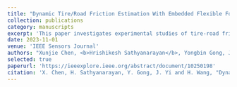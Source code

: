 ```yaml
---
title: "Dynamic Tire/Road Friction Estimation With Embedded Flexible Force Sensors"
collection: publications
category: manuscripts
excerpt: 'This paper investigates experimental studies of tire-road friction estimation via flexible force sensors.'
date: 2023-11-01
venue: 'IEEE Sensors Journal'
authors: "Xunjie Chen, <b>Hrishikesh Sathyanarayan</b>, Yongbin Gong, Jingang Yi, and Hao Wang"
selected: true
paperurl: 'https://ieeexplore.ieee.org/abstract/document/10250198'
citation: 'X. Chen, H. Sathyanarayan, Y. Gong, J. Yi and H. Wang, "Dynamic Tire/Road Friction Estimation With Embedded Flexible Force Sensors," in IEEE Sensors Journal, vol. 23, no. 21, pp. 26608-26619, 1 Nov.1, 2023, doi: 10.1109/JSEN.2023.3313002'
---
```

